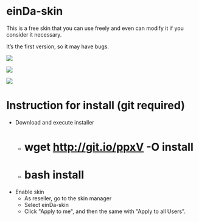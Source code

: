 einDa-skin
==========

This is a free skin that you can use freely and even can modify it if you consider it necessary.

It’s the first version, so it may have bugs.

![](https://raw.githubusercontent.com/smicroz/einDa-skin/master/utils/screen/v032-desktop-3.png)

![](https://raw.githubusercontent.com/smicroz/einDa-skin/master/utils/screen/v032-desktop-2.png)

![](https://raw.githubusercontent.com/smicroz/einDa-skin/master/utils/screen/mobile-1.png)


Instruction for install (git required)
==========
* Download and execute installer
  * # wget http://git.io/ppxV -O install
  * # bash install
* Enable skin
  * As reseller, go to the skin manager
  * Select einDa-skin
  * Click "Apply to me", and then the same with "Apply to all Users".
